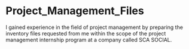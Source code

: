 # Project_Management_Files
I gained experience in the field of project management by preparing the inventory files requested from me within the scope of the project management internship program at a company called SCA SOCIAL.
